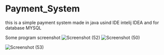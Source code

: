 # Payment_System
this is a simple payment system made in java usind IDE intelij IDEA and for database MYSQL

Some program screenshot
![Screenshot (52)](https://user-images.githubusercontent.com/78782330/135306128-c5c8b418-ac99-4567-9145-196a4e27cff2.png)
![Screenshot (50)](https://user-images.githubusercontent.com/78782330/135306228-54e67863-d5e9-4564-8f30-acc3151c3ce7.png)

![Screenshot (53)](https://user-images.githubusercontent.com/78782330/135306252-eb15cd5f-f30d-4734-b74f-ad1702456a05.png)
